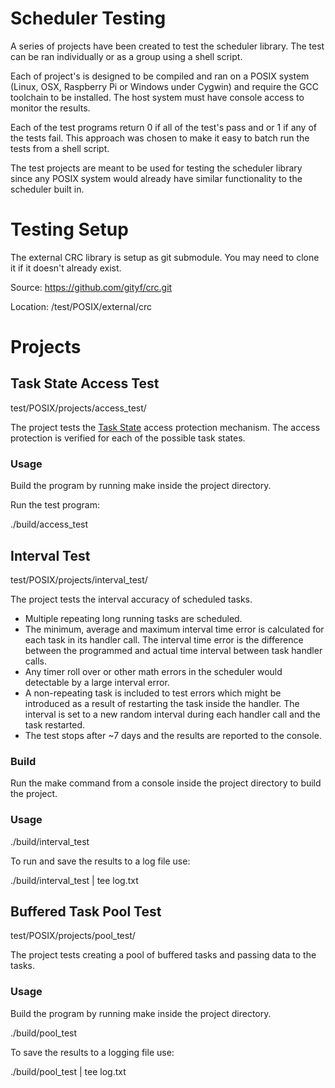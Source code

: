 # Scheduler Testing

A series of projects have been created to test the scheduler library.  The test
can be ran individually or as a group using a shell script.  

Each of project's is designed to be compiled and ran on a POSIX system (Linux, 
OSX, Raspberry Pi or Windows under Cygwin) and require the GCC toolchain to be 
installed.  The host system must have console access to monitor the results. 

Each of the test programs return 0 if all of the test's pass and or 1 if any 
of the tests fail.  This approach was chosen to make it easy to batch run the 
tests from a shell script.  

The test projects are meant to be used for testing the scheduler library 
since any POSIX system would already have similar functionality to the scheduler 
built in. 


# Testing Setup

The external CRC library is setup as git submodule.  You may need to clone it
if it doesn't already exist.

Source: 
https://github.com/gityf/crc.git

Location:
/test/POSIX/external/crc


# Projects

## Task State Access Test
test/POSIX/projects/access_test/

The project tests the [Task State](../../docs/task_state.md) access protection 
mechanism.  The access protection is verified for each of the possible task 
states.


### Usage

Build the program by running make inside the project directory.

Run the test program:

./build/access_test

## Interval Test
test/POSIX/projects/interval_test/

 The project tests the interval accuracy of scheduled tasks.

  - Multiple repeating long running tasks are scheduled.
  - The minimum, average and maximum interval time error is calculated for each task in its handler call.  The interval time error is the difference between the programmed and actual time interval between task handler calls.
  - Any timer roll over or other math errors in the scheduler would detectable by a large interval error.
  - A non-repeating task is included to test errors which might be introduced as a result of restarting the task inside the  handler.  The interval is set to a new random interval during each  handler call and the task restarted.
  - The test stops after ~7 days and the results are reported to the console.

### Build

Run the make command from a console inside the project directory to build the project.

### Usage

./build/interval_test

To run and save the results to a log file use:

./build/interval_test | tee log.txt

## Buffered Task Pool Test
test/POSIX/projects/pool_test/

The project tests creating a pool of buffered tasks and passing data to the tasks.

### Usage

Build the program by running make inside the project directory.

./build/pool_test

To save the results to a logging file use:

./build/pool_test | tee log.txt


